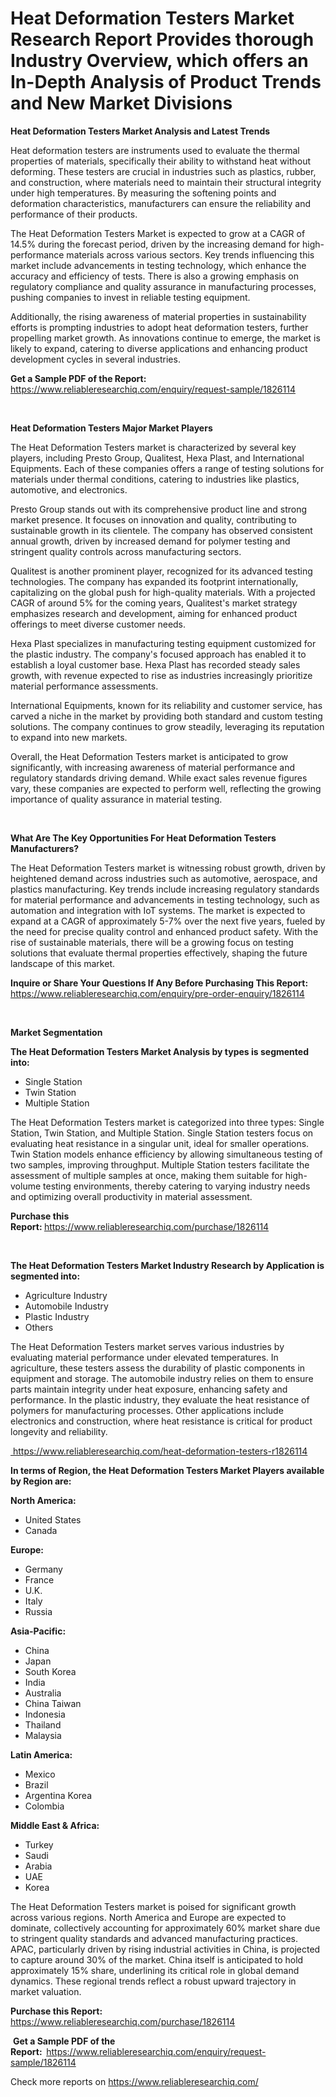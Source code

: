 <p><h1>Heat Deformation Testers Market Research Report Provides thorough Industry Overview, which offers an In-Depth Analysis of Product Trends and New Market Divisions</h1></p><p><strong>Heat Deformation Testers Market Analysis and Latest Trends</strong></p>
<p><p>Heat deformation testers are instruments used to evaluate the thermal properties of materials, specifically their ability to withstand heat without deforming. These testers are crucial in industries such as plastics, rubber, and construction, where materials need to maintain their structural integrity under high temperatures. By measuring the softening points and deformation characteristics, manufacturers can ensure the reliability and performance of their products.</p><p>The Heat Deformation Testers Market is expected to grow at a CAGR of 14.5% during the forecast period, driven by the increasing demand for high-performance materials across various sectors. Key trends influencing this market include advancements in testing technology, which enhance the accuracy and efficiency of tests. There is also a growing emphasis on regulatory compliance and quality assurance in manufacturing processes, pushing companies to invest in reliable testing equipment.</p><p>Additionally, the rising awareness of material properties in sustainability efforts is prompting industries to adopt heat deformation testers, further propelling market growth. As innovations continue to emerge, the market is likely to expand, catering to diverse applications and enhancing product development cycles in several industries.</p></p>
<p><strong>Get a Sample PDF of the Report:&nbsp;</strong> <a href="https://www.reliableresearchiq.com/enquiry/request-sample/1826114?utm_campaign=2487&utm_medium=2&utm_source=Github&utm_content=ia&utm_term=28022025&utm_id=heat-deformation-testers">https://www.reliableresearchiq.com/enquiry/request-sample/1826114</a></p>
<p>&nbsp;</p>
<p><strong>Heat Deformation Testers Major Market Players</strong></p>
<p><p>The Heat Deformation Testers market is characterized by several key players, including Presto Group, Qualitest, Hexa Plast, and International Equipments. Each of these companies offers a range of testing solutions for materials under thermal conditions, catering to industries like plastics, automotive, and electronics.</p><p>Presto Group stands out with its comprehensive product line and strong market presence. It focuses on innovation and quality, contributing to sustainable growth in its clientele. The company has observed consistent annual growth, driven by increased demand for polymer testing and stringent quality controls across manufacturing sectors.</p><p>Qualitest is another prominent player, recognized for its advanced testing technologies. The company has expanded its footprint internationally, capitalizing on the global push for high-quality materials. With a projected CAGR of around 5% for the coming years, Qualitest's market strategy emphasizes research and development, aiming for enhanced product offerings to meet diverse customer needs.</p><p>Hexa Plast specializes in manufacturing testing equipment customized for the plastic industry. The company's focused approach has enabled it to establish a loyal customer base. Hexa Plast has recorded steady sales growth, with revenue expected to rise as industries increasingly prioritize material performance assessments.</p><p>International Equipments, known for its reliability and customer service, has carved a niche in the market by providing both standard and custom testing solutions. The company continues to grow steadily, leveraging its reputation to expand into new markets.</p><p>Overall, the Heat Deformation Testers market is anticipated to grow significantly, with increasing awareness of material performance and regulatory standards driving demand. While exact sales revenue figures vary, these companies are expected to perform well, reflecting the growing importance of quality assurance in material testing.</p></p>
<p>&nbsp;</p>
<p><strong>What Are The Key Opportunities For Heat Deformation Testers Manufacturers?</strong></p>
<p><p>The Heat Deformation Testers market is witnessing robust growth, driven by heightened demand across industries such as automotive, aerospace, and plastics manufacturing. Key trends include increasing regulatory standards for material performance and advancements in testing technology, such as automation and integration with IoT systems. The market is expected to expand at a CAGR of approximately 5-7% over the next five years, fueled by the need for precise quality control and enhanced product safety. With the rise of sustainable materials, there will be a growing focus on testing solutions that evaluate thermal properties effectively, shaping the future landscape of this market.</p></p>
<p><strong>Inquire or Share Your Questions If Any Before Purchasing This Report:</strong> <a href="https://www.reliableresearchiq.com/enquiry/pre-order-enquiry/1826114?utm_campaign=2487&utm_medium=2&utm_source=Github&utm_content=ia&utm_term=28022025&utm_id=heat-deformation-testers">https://www.reliableresearchiq.com/enquiry/pre-order-enquiry/1826114</a></p>
<p>&nbsp;</p>
<p><strong>Market Segmentation</strong></p>
<p><strong>The Heat Deformation Testers Market Analysis by types is segmented into:</strong></p>
<p><ul><li>Single Station</li><li>Twin Station</li><li>Multiple Station</li></ul></p>
<p><p>The Heat Deformation Testers market is categorized into three types: Single Station, Twin Station, and Multiple Station. Single Station testers focus on evaluating heat resistance in a singular unit, ideal for smaller operations. Twin Station models enhance efficiency by allowing simultaneous testing of two samples, improving throughput. Multiple Station testers facilitate the assessment of multiple samples at once, making them suitable for high-volume testing environments, thereby catering to varying industry needs and optimizing overall productivity in material assessment.</p></p>
<p><strong>Purchase this Report:&nbsp;</strong><a href="https://www.reliableresearchiq.com/purchase/1826114?utm_campaign=2487&utm_medium=2&utm_source=Github&utm_content=ia&utm_term=28022025&utm_id=heat-deformation-testers">https://www.reliableresearchiq.com/purchase/1826114</a></p>
<p>&nbsp;</p>
<p><strong>The Heat Deformation Testers Market Industry Research by Application is segmented into:</strong></p>
<p><ul><li>Agriculture Industry</li><li>Automobile Industry</li><li>Plastic Industry</li><li>Others</li></ul></p>
<p><p>The Heat Deformation Testers market serves various industries by evaluating material performance under elevated temperatures. In agriculture, these testers assess the durability of plastic components in equipment and storage. The automobile industry relies on them to ensure parts maintain integrity under heat exposure, enhancing safety and performance. In the plastic industry, they evaluate the heat resistance of polymers for manufacturing processes. Other applications include electronics and construction, where heat resistance is critical for product longevity and reliability.</p></p>
<p><a href="https://www.reliableresearchiq.com/heat-deformation-testers-r1826114?utm_campaign=2487&utm_medium=2&utm_source=Github&utm_content=ia&utm_term=28022025&utm_id=heat-deformation-testers">&nbsp;https://www.reliableresearchiq.com/heat-deformation-testers-r1826114</a></p>
<p><strong>In terms of Region, the Heat Deformation Testers Market Players available by Region are:</strong></p>
<p>
    <p> <strong> North America: </strong>
        <ul>
            <li>United States</li>
            <li>Canada</li>
        </ul>
        </p> 
    <p> <strong> Europe: </strong>
        <ul>
            <li>Germany</li>
            <li>France</li>
            <li>U.K.</li>
            <li>Italy</li>
            <li>Russia</li>
        </ul>
        </p> 
    <p> <strong> Asia-Pacific: </strong>
        <ul>
            <li>China</li>
            <li>Japan</li>
            <li>South Korea</li>
            <li>India</li>
            <li>Australia</li>
            <li>China Taiwan</li>
            <li>Indonesia</li>
            <li>Thailand</li>
            <li>Malaysia</li>
        </ul>
        </p> 
    <p> <strong> Latin America: </strong>
        <ul>
            <li>Mexico</li>
            <li>Brazil</li>
            <li>Argentina Korea</li>
            <li>Colombia</li>
        </ul>
        </p> 
    <p> <strong> Middle East & Africa: </strong>
        <ul>
            <li>Turkey</li>
            <li>Saudi</li>
            <li>Arabia</li>
            <li>UAE</li>
            <li>Korea</li>
        </ul>
    </p>
    </p>
<p><p>The Heat Deformation Testers market is poised for significant growth across various regions. North America and Europe are expected to dominate, collectively accounting for approximately 60% market share due to stringent quality standards and advanced manufacturing practices. APAC, particularly driven by rising industrial activities in China, is projected to capture around 30% of the market. China itself is anticipated to hold approximately 15% share, underlining its critical role in global demand dynamics. These regional trends reflect a robust upward trajectory in market valuation.</p></p>
<p><strong>Purchase this Report: </strong><a href="https://www.reliableresearchiq.com/purchase/1826114?utm_campaign=2487&utm_medium=2&utm_source=Github&utm_content=ia&utm_term=28022025&utm_id=heat-deformation-testers">https://www.reliableresearchiq.com/purchase/1826114</a></p>
<p>&nbsp;<strong>Get a Sample PDF of the Report:&nbsp;&nbsp;</strong><a href="https://www.reliableresearchiq.com/enquiry/request-sample/1826114?utm_campaign=2487&utm_medium=2&utm_source=Github&utm_content=ia&utm_term=28022025&utm_id=heat-deformation-testers">https://www.reliableresearchiq.com/enquiry/request-sample/1826114</a></p>
<p><strong></strong></p>
<p>Check more reports on <a href="https://www.reliableresearchiq.com/?utm_campaign=2487&utm_medium=2&utm_source=Github&utm_content=ia&utm_term=28022025&utm_id=heat-deformation-testers">https://www.reliableresearchiq.com/</a></p>